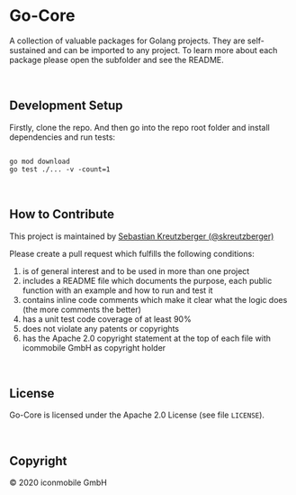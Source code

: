 # Go-Core

A collection of valuable packages for Golang projects. They are self-sustained and can be imported to any project.
To learn more about each package please open the subfolder and see the README.

<br>

## Development Setup

Firstly, clone the repo. And then go into the repo root folder and install dependencies and run tests:

```shell

go mod download
go test ./... -v -count=1

```

<br>


## How to Contribute

This project is maintained by [Sebastian Kreutzberger (@skreutzberger)](https://github.com/skreutzberger)

Please create a pull request which fulfills the following conditions:

1. is of general interest and to be used in more than one project
2. includes a README file which documents the purpose, each public function with an example and how to run and test it
2. contains inline code comments which make it clear what the logic does (the more comments the better)
3. has a unit test code coverage of at least 90%
4. does not violate any patents or copyrights
5. has the Apache 2.0 copyright statement at the top of each file with icommobile GmbH as copyright holder

<br>


## License
Go-Core is licensed under the Apache 2.0 License (see file `LICENSE`).

<br>

## Copyright
© 2020 iconmobile GmbH
